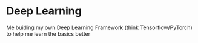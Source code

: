 # Deep Learning

Me buiding my own Deep Learning Framework (think Tensorflow/PyTorch) to help me learn the basics better
